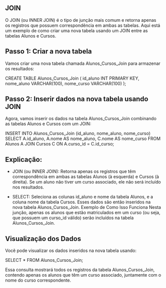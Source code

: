 ## JOIN

O JOIN (ou INNER JOIN) é o tipo de junção mais comum e retorna apenas os registros que possuem correspondência em ambas as tabelas. Aqui está um exemplo de como criar uma nova tabela usando um JOIN entre as tabelas Alunos e Cursos.

## Passo 1: Criar a nova tabela

Vamos criar uma nova tabela chamada Alunos_Cursos_Join para armazenar os resultados:

CREATE TABLE Alunos_Cursos_Join (
    id_aluno INT PRIMARY KEY,
    nome_aluno VARCHAR(100),
    nome_curso VARCHAR(100)
);

## Passo 2: Inserir dados na nova tabela usando JOIN

Agora, vamos inserir os dados na tabela Alunos_Cursos_Join combinando as tabelas Alunos e Cursos com um JOIN:

INSERT INTO Alunos_Cursos_Join (id_aluno, nome_aluno, nome_curso)
SELECT 
    A.id_aluno,
    A.nome AS nome_aluno,
    C.nome AS nome_curso
FROM 
    Alunos A
JOIN 
    Cursos C ON A.curso_id = C.id_curso;

## Explicação:
- JOIN (ou INNER JOIN): Retorna apenas os registros que têm correspondência em ambas as tabelas Alunos (à esquerda) e Cursos (à direita). Se um aluno não tiver um curso associado, ele não será incluído nos resultados.

- SELECT: Seleciona as colunas id_aluno e nome da tabela Alunos, e a coluna nome da tabela Cursos. Esses dados são então inseridos na nova tabela Alunos_Cursos_Join.
Exemplo de Como Isso Funciona
Nesta junção, apenas os alunos que estão matriculados em um curso (ou seja, que possuem um curso_id válido) serão incluídos na tabela Alunos_Cursos_Join.

## Visualização dos Dados
Você pode visualizar os dados inseridos na nova tabela usando:

SELECT * FROM Alunos_Cursos_Join;

Essa consulta mostrará todos os registros da tabela Alunos_Cursos_Join, contendo apenas os alunos que têm um curso associado, juntamente com o nome do curso correspondente.
